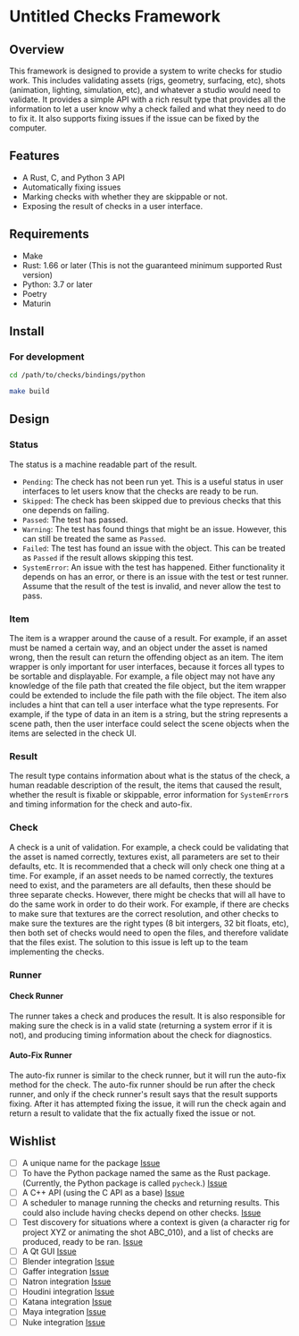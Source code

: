 Untitled Checks Framework
=========================

Overview
--------

This framework is designed to provide a system to write checks for studio work.
This includes validating assets (rigs, geometry, surfacing, etc), shots
(animation, lighting, simulation, etc), and whatever a studio would need to
validate. It provides a simple API with a rich result type that provides all the
information to let a user know why a check failed and what they need to do to
fix it. It also supports fixing issues if the issue can be fixed by the
computer.

Features
--------

- A Rust, C, and Python 3 API
- Automatically fixing issues
- Marking checks with whether they are skippable or not.
- Exposing the result of checks in a user interface.

Requirements
------------

- Make
- Rust: 1.66 or later (This is not the guaranteed minimum supported Rust
  version)
- Python: 3.7 or later
- Poetry
- Maturin

Install
-------

### For development

```bash
cd /path/to/checks/bindings/python

make build
```

Design
------

### Status

The status is a machine readable part of the result.

- `Pending`: The check has not been run yet. This is a useful status in user
  interfaces to let users know that the checks are ready to be run.
- `Skipped`: The check has been skipped due to previous checks that this one
  depends on failing.
- `Passed`: The test has passed.
- `Warning`: The test has found things that might be an issue. However, this
  can still be treated the same as `Passed`.
- `Failed`: The test has found an issue with the object. This can be treated as
  `Passed` if the result allows skipping this test.
- `SystemError`: An issue with the test has happened. Either functionality it
  depends on has an error, or there is an issue with the test or test runner.
  Assume that the result of the test is invalid, and never allow the test to
  pass.

### Item

The item is a wrapper around the cause of a result. For example, if an asset
must be named a certain way, and an object under the asset is named wrong, then
the result can return the offending object as an item. The item wrapper is only
important for user interfaces, because it forces all types to be sortable and
displayable. For example, a file object may not have any knowledge of the file
path that created the file object, but the item wrapper could be extended to
include the file path with the file object. The item also includes a hint that
can tell a user interface what the type represents. For example, if the type of
data in an item is a string, but the string represents a scene path, then the
user interface could select the scene objects when the items are selected in the
check UI.

### Result

The result type contains information about what is the status of the check, a
human readable description of the result, the items that caused the result,
whether the result is fixable or skippable, error information for `SystemError`s
and timing information for the check and auto-fix.

### Check

A check is a unit of validation. For example, a check could be validating that
the asset is named correctly, textures exist, all parameters are set to their
defaults, etc. It is recommended that a check will only check one thing at a
time. For example, if an asset needs to be named correctly, the textures need to
exist, and the parameters are all defaults, then these should be three separate
checks. However, there might be checks that will all have to do the same work in
order to do their work. For example, if there are checks to make sure that
textures are the correct resolution, and other checks to make sure the textures
are the right types (8 bit intergers, 32 bit floats, etc), then both set of
checks would need to open the files, and therefore validate that the files
exist. The solution to this issue is left up to the team implementing the
checks.

### Runner

#### Check Runner

The runner takes a check and produces the result. It is also responsible for
making sure the check is in a valid state (returning a system error if it is
not), and producing timing information about the check for diagnostics.

#### Auto-Fix Runner

The auto-fix runner is similar to the check runner, but it will run the
auto-fix method for the check. The auto-fix runner should be run after the check
runner, and only if the check runner's result says that the result supports
fixing. After it has attempted fixing the issue, it will run the check again and
return a result to validate that the fix actually fixed the issue or not.

Wishlist
--------

- [ ] A unique name for the package
  [Issue](https://github.com/scott-wilson/checks/issues/5)
- [ ] To have the Python package named the same as the Rust package. (Currently,
  the Python package is called `pycheck`.)
  [Issue](https://github.com/scott-wilson/checks/issues/6)
- [ ] A C++ API (using the C API as a base)
  [Issue](https://github.com/scott-wilson/checks/issues/9)
- [ ] A scheduler to manage running the checks and returning results. This could
  also include having checks depend on other checks.
  [Issue](https://github.com/scott-wilson/checks/issues/7)
- [ ] Test discovery for situations where a context is given (a character rig
  for project XYZ or animating the shot ABC_010), and a list of checks are
  produced, ready to be ran.
  [Issue](https://github.com/scott-wilson/checks/issues/8)
- [ ] A Qt GUI [Issue](https://github.com/scott-wilson/checks/issues/10)
- [ ] Blender integration
  [Issue](https://github.com/scott-wilson/checks/issues/11)
- [ ] Gaffer integration
  [Issue](https://github.com/scott-wilson/checks/issues/11)
- [ ] Natron integration
  [Issue](https://github.com/scott-wilson/checks/issues/11)
- [ ] Houdini integration
  [Issue](https://github.com/scott-wilson/checks/issues/11)
- [ ] Katana integration
  [Issue](https://github.com/scott-wilson/checks/issues/11)
- [ ] Maya integration
  [Issue](https://github.com/scott-wilson/checks/issues/11)
- [ ] Nuke integration
  [Issue](https://github.com/scott-wilson/checks/issues/11)
